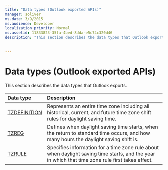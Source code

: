 ```yaml
---
title: "Data types (Outlook exported APIs)"
manager: soliver
ms.date: 3/9/2015
ms.audience: Developer
localization_priority: Normal
ms.assetid: 11833823-35fa-4bed-8dda-e5c74c320d46
description: "This section describes the data types that Outlook exports."
 
 
---
```


# Data types (Outlook exported APIs)

This section describes the data types that Outlook exports.
  
|**Data type**|**Description**|
|:-----|:-----|
|[TZDEFINITION](tzdefinition.md) <br/> |Represents an entire time zone including all historical, current, and future time zone shift rules for daylight saving time.  <br/> |
|[TZREG](tzreg.md) <br/> |Defines when daylight saving time starts, when the return to standard time occurs, and how many hours the daylight saving shift is.  <br/> |
|[TZRULE](tzrule.md) <br/> |Specifies information for a time zone rule about when daylight saving time starts, and the year in which that time zone rule first takes effect.  <br/> |
   

